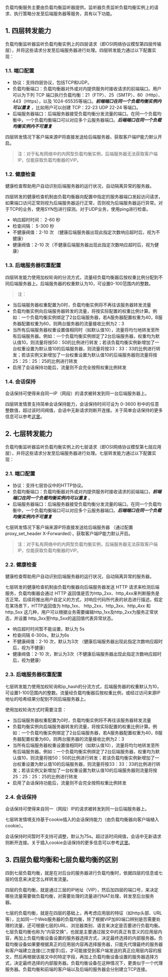 负载均衡服务主要由负载均衡监听器提供。监听器负责监听负载均衡实例上的请求、执行策略分发至后端服务器等服务，具有以下功能。

## 1. 四层转发能力
负载均衡监听器监听负载均衡实例上的四层请求（即OSI网络协议模型第四层传输层），并将这些请求分发至后端服务器进行处理。四层转发能力通过以下配置实现：
### 1.1. 端口配置
- 协议：支持四层协议，包括TCP和UDP。
- 负载均衡端口：负载均衡器对外或对内提供服务时接收请求的前端端口。用户可以为下列 TCP 端口执行负载均衡：21（FTP）、25（SMTP）、80（Http）、443（Https），以及 1024-65535等端口。***前端端口在同一个负载均衡实例内可以重复*** ，比如用户可以创建 TCP：22-23  UDP 22-24 等端口。
- 后端服务器端口：后端服务器接受负载均衡分发流量的端口。在同一个负载均衡中，一个负载均衡端口可以对应多个云服务器端口。***后端端口在同一个负载均衡实例内不可重复***

四层转发情况下客户端来源IP将直接发送给后端服务器，获取客户端IP能力默认开启。
>注：对于私有网络中的内网型负载均衡实例，后端服务器无法获取客户端IP，仅能获取负载均衡器的VIP。

### 1.2. 健康检查
健康检查帮助用户自动识别后端服务器的运行状况，自动隔离异常的服务器。

四层转发的健康检查机制由负载均衡器向配置中指定的服务器端口发起访问请求，如果端口访问正常则视为后端服务器运行正常，否则视为后端服务器运行异常。对于TCP的业务，使用SYN包进行探测。对于UDP业务，使用ping进行检查。

- 响应超时时间： 2-60 秒 
- 检查间隔： 5-300 秒 
- 不健康阀值：2-10 次 （健康后端服务器出现此指定次数响应超时后，视为不健康）
- 健康阀值：2-10 次（不健康后端服务器出现此指定次数响应超时后，视为健康）

### 1.3. 后端服务器权重配置
四层转发能力使用加权轮询的分流方式，流量经负载均衡器后按权重比例分配到不同后端服务器上。后端服务器的权重默认为10，可设置0-100范围内的整数。

> 注：
- 当后端服务器权重配置为0时，负载均衡实例将不再往该服务器转发流量
- 负载均衡实例向后端服务器转发的流量，将按实际配置的权重比例计算。例如：一个负载均衡实例绑定了2台后端服务器，若A服务器配置权重为40，B服务器配置权重为60，则两台服务器的流量接收比例为2：3
- 当所有后端服务器权重设置值相同时（如默认值10），流量将均匀地转发至所有后端服务器。例如：一个负载均衡实例绑定了2台后端服务器，权重均为默认值10，则流量将按50：50的比例进行转发；若该负载均衡实例新增加了一台权重设置为默认值10的后端服务器，则流量将按33：33：33的比例进行转发；若该实例又新增加了一台权重设置为默认值10的后端服务器则流量将按25：25：25：25的比例进行转发
- 启用了会话保持功能后，流量则不会完全按照权重比例转发  

### 1.4. 会话保持
会话保持可使得来自同一IP（网段）的请求被转发到同一台后端服务器上。

四层转发情景支持简单会话保持能力，会话保持时间可设为 0-3600 秒中的任意整数值，超过该时间阀值，会话中无新请求则断开连接。关于简单会话保持的更多信息可以参考[这里](http://www.qcloud.com/doc/product/214/%E4%BC%9A%E8%AF%9D%E4%BF%9D%E6%8C%81%E5%8E%9F%E7%90%86#3.1.-.E7.AE.80.E5.8D.95.E4.BC.9A.E8.AF.9D.E4.BF.9D.E6.8C.81.EF.BC.88.E5.9B.9B.E5.B1.82.E4.BC.9A.E8.AF.9D.E4.BF.9D.E6.8C.81.EF.BC.89)。

## 2. 七层转发能力
负载均衡监听器监听负载均衡实例上的七层请求（即OSI网络协议模型第七层应用层），并将这些请求分发至后端服务器进行处理。七层转发能力通过以下配置实现：
### 2.1. 端口配置
- 协议：支持七层协议中的HTTP协议。
- 负载均衡端口：负载均衡器对外或对内提供服务时接收请求的前端端口，***前端端口在同一个负载均衡实例内可以重复*** 。
- 后端服务器端口：后端服务器接受负载均衡分发流量的端口。在同一个负载均衡中，一个负载均衡端口可以对应多个云服务器端口。***后端端口在同一个负载均衡实例内不可重复***

七层转发情况下客户端来源IP将直接发送给后端服务器 （通过配置proxy_set_header X-Forwarded），获取客户端IP能力默认开启。
>注：对于私有网络中的内网型负载均衡实例，后端服务器无法获取客户端IP，仅能获取负载均衡器的VIP。

### 2.2. 健康检查
健康检查帮助用户自动识别后端服务器的运行状况，自动隔离异常的服务器。

七层转发的健康检查机制由负载均衡器向后端服务器发送 HTTP 请求来检测后端服务，负载均衡器会通过 HTTP 返回值是否为http_2xx、http_4xx来判断服务是否正常。后续将推出用户自定义的方式，对响应代码所代表的状态进行描述。假定在某场景下，HTTP返回值为 http_1xx、 http_2xx、http_3xx、http_4xx 和 http_5xx 这几种，用户可以根据业务需要编辑http_1xx及http_2xx为服务正常状态，并设置 http_3xx至http_5xx的返回值代表异常状态。

- 响应超时时间暂不能设置，默认为 5s 
- 检查间隔 6-300s，默认为6s 
- 不健康阀值：2-10 次，默认为3次 （健康后端服务器出现此指定次数响应超时后，视为不健康）
- 健康阀值：2-10 次，默认为3次（不健康后端服务器出现此指定次数响应超时后，视为健康）


### 2.3. 后端服务器权重配置
七层转发能力使用加权轮询和ip_hash的分流方式，后端服务器的权重默认为10，可设置1-100范围内的整数。流量经负载均衡器后按权重比例，或经过访问来源IP地址的哈希结果分配到不同后端服务器上。

使用加权轮询方式时需要注意：
- 当后端服务器权重配置为0时，负载均衡实例将不再往该服务器转发流量
- 负载均衡实例向后端服务器转发的流量，将按实际配置的权重比例计算。例如：一个负载均衡实例绑定了2台后端服务器，若A服务器配置权重为40，B服务器配置权重为60，则两台服务器的流量接收比例为2：3
- 当所有后端服务器权重设置值相同时（如默认值10），流量将均匀地转发至所有后端服务器。例如：一个负载均衡实例绑定了2台后端服务器，权重均为默认值10，则流量将按50：50的比例进行转发；若该负载均衡实例新增加了一台权重设置为默认值10的后端服务器，则流量将按33：33：33的比例进行转发；若该实例又新增加了一台权重设置为默认值10的后端服务器则流量将按25：25：25：25的比例进行转发
- 启用了会话保持功能后，流量则不会完全按照权重比例转发  

### 2.4. 会话保持
会话保持可使得来自同一（网段）IP的请求被转发到同一台后端服务器上。

七层转发情境支持基于cookie插入的会话保持能力（由负载均衡器向客户端植入 cookie）。

会话保持时间暂时不支持可调整，默认为75s。超过该时间阀值，会话中无新请求则断开连接。关于插入cookie会话保持的更多信息可以参考[这里](http://www.qcloud.com/doc/product/214/%E4%BC%9A%E8%AF%9D%E4%BF%9D%E6%8C%81%E5%8E%9F%E7%90%86#3.3.-.E5.9F.BA.E4.BA.8Ecookie.E7.9A.84.E4.BC.9A.E8.AF.9D.E4.BF.9D.E6.8C.81.EF.BC.88.E4.B8.83.E5.B1.82.E4.BC.9A.E8.AF.9D.E4.BF.9D.E6.8C.81.EF.BC.89)。

## 3. 四层负载均衡和七层负载均衡的区别
四到七层负载均衡，就是在对后台的服务器进行负载均衡时，依据四层的信息或七层的信息来决定怎么样转发流量。

四层的负载均衡，就是通过三层的IP地址（VIP），然后加四层的端口号，来决定哪些流量需要做负载均衡，对需要处理的流量进行NAT处理，转发至后台服务器。

七层的负载均衡，就是在四层的基础上，再考虑应用层的特征（如http头部、URL等），比如同一个Web服务器的负载均衡，除了根据VIP加80端口辨别是否需要处理的流量，还可根据七层的URL、浏览器类别、语言来决定是否要进行负载均衡。七层负载均衡也称为“内容交换”，也就是主要通过报文中的真正有意义的应用层内容，再加上负载均衡设备设置的服务器选择方式，决定最终选择的内部服务器。负载均衡设备如果要根据真正的应用层内容再选择服务器，只能先代理最终的服务器和客户端建立连接(三次握手)后，才可能接受到客户端发送的真正应用层内容的报文，然后再根据该报文中的特定字段，再加上负载均衡设备设置的服务器选择方式，决定最终选择的内部服务器。负载均衡设备在这种情况下，更类似于一个代理服务器。负载均衡和前端的客户端以及后端的服务器会分别建立TCP连接。

